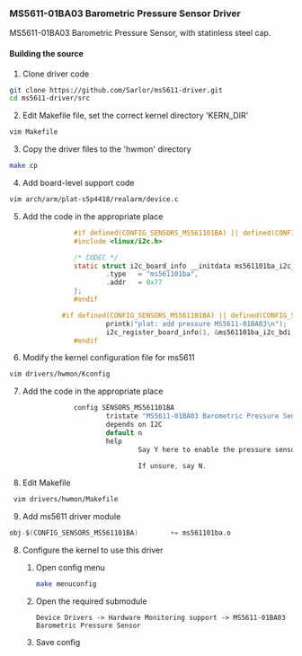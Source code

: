 ### MS5611-01BA03 Barometric Pressure Sensor Driver

MS5611-01BA03 Barometric Pressure Sensor, with statinless steel cap.

#### Building the source

1. Clone driver code
```bash
git clone https://github.com/Sarlor/ms5611-driver.git
cd ms5611-driver/src
```

2. Edit Makefile file, set the correct kernel directory 'KERN_DIR'
```bash
vim Makefile
```

3. Copy the driver files to the 'hwmon' directory
```bash
make cp
```

4. Add board-level support code
```bash
vim arch/arm/plat-s5p4418/realarm/device.c
```

5. Add the code in the appropriate place
```c
                #if defined(CONFIG_SENSORS_MS561101BA) || defined(CONFIG_SENSORS_MS561101BA_MODULE)
                #include <linux/i2c.h>

                /* CODEC */
                static struct i2c_board_info __initdata ms561101ba_i2c_bdi = {
                        .type   = "ms561101ba",
                        .addr   = 0x77
                };
                #endif

             #if defined(CONFIG_SENSORS_MS561101BA) || defined(CONFIG_SENSORS_MS561101BA_MODULE)
                        printk("plat: add pressure MS5611-01BA03\n");
                        i2c_register_board_info(1, &ms561101ba_i2c_bdi, 1);
                #endif
```

6. Modify the kernel configuration file for ms5611
```bash
vim drivers/hwmon/Kconfig
```

7.  Add the code in the appropriate place
```c
                config SENSORS_MS561101BA
                        tristate "MS5611-01BA03 Barometric Pressure Sensor"
                        depends on I2C
                        default n
                        help
                                Say Y here to enable the pressure sensor.

                                If unsure, say N.
```

8. Edit Makefile
```bash
 vim drivers/hwmon/Makefile
```

9. Add ms5611 driver module
```c
obj-$(CONFIG_SENSORS_MS561101BA)        += ms561101ba.o
```

8. Configure the kernel to use this driver
    1. Open config menu
         ```bash
		 make menuconfig
		 ```

    2. Open the required submodule
       ```
	   Device Drivers -> Hardware Monitoring support -> MS5611-01BA03 Barometric Pressure Sensor
	   ```

	3. Save config

